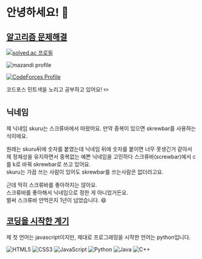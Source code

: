 # 안녕하세요! 👋

## [알고리즘 문제해결](https://github.com/skrewbar/skrewbar/blob/main/%EC%95%8C%EA%B3%A0%EB%A6%AC%EC%A6%98%20%EB%AC%B8%EC%A0%9C%ED%95%B4%EA%B2%B0.md)

[![solved.ac
프로필](http://mazassumnida.wtf/api/v2/generate_badge?boj=skuru)](https://solved.ac/skuru)

![mazandi profile](http://mazandi.herokuapp.com/api?handle=skuru&theme=warm)

[![CodeForces Profile](https://cf.leed.at?id=skuru)](https://codeforces.com/profile/skuru)

코드포스 민트색을 노리고 공부하고 있어요! ✏️

## 닉네임

제 닉네임 skuru는 스크류바에서 따왔어요. 만약 중복이 있으면 skrewbar를 사용하는 식이에요.

원래는 skuru뒤에 숫자를 붙였는데 닉네임 뒤에 숫자를 붙이면 너무 못생긴거 같아서  
제 정체성을 유지하면서 중복없는 예쁜 닉네임을 고민하다 스크류바(screwbar)에서 c를 k로 바꿔 skrewbar로 쓰고 있어요.  
skuru는 가끔 쓰는 사람이 있어도 skrewbar를 쓰는사람은 없더라고요.

근데 딱히 스크류바를 좋아하지는 않아요.  
스크류바를 좋아해서 닉네임으로 정한 게 아니었거든요.  
벌써 스크류바 안먹은지 1년이 넘었습니다. 😄

## [코딩을 시작한 계기](https://github.com/skrewbar/skrewbar/blob/main/%EC%BD%94%EB%94%A9%EC%9D%84%20%EC%8B%9C%EC%9E%91%ED%95%9C%20%EA%B3%84%EA%B8%B0.md)

제 첫 언어는 javascript이지만, 제대로 프로그래밍을 시작한 언어는 python입니다.

![HTML5](https://img.shields.io/badge/-HTML5-E34F26?style=flat-square&logo=html5&logoColor=white)
![CSS3](https://img.shields.io/badge/-CSS3-1572B6?style=flat-square&logo=css3)
![JavaScript](https://img.shields.io/badge/-JavaScript-black?style=flat-square&logo=javascript)
![Python](https://img.shields.io/badge/-Python-black?style=flat-square&logo=Python)
![Java](https://img.shields.io/badge/-java-E34A86?style=flat-square&logo=java)
![C++](https://img.shields.io/badge/-C++-00599C?style=flat-square&logo=c)

<!--
**skrewbar/skrewbar** is a ✨ _special_ ✨ repository because its `README.md` (this file) appears on your GitHub profile.

Here are some ideas to get you started:

- 🔭 I’m currently working on ...
- 🌱 I’m currently learning ...
- 👯 I’m looking to collaborate on ...
- 🤔 I’m looking for help with ...
- 💬 Ask me about ...
- 📫 How to reach me: ...
- 😄 Pronouns: ...
- ⚡ Fun fact: ...
-->
